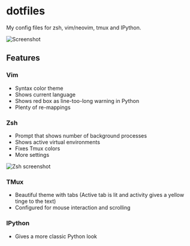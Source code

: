 dotfiles
========

My config files for zsh, vim/neovim, tmux and IPython.

![Screenshot](screenshot.png)

## Features

### Vim

* Syntax color theme
* Shows current language
* Shows red box as line-too-long warning in Python
* Plenty of re-mappings

### Zsh

* Prompt that shows number of background processes
* Shows active virtual environments
* Fixes Tmux colors
* More settings

![Zsh screenshot](zsh-screenshot.png)

### TMux

* Beautiful theme with tabs (Active tab is lit and activity gives a yellow tinge to the text)
* Configured for mouse interaction and scrolling

### IPython

* Gives a more classic Python look
